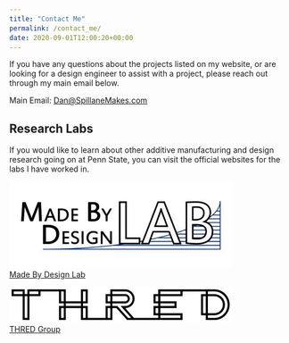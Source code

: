 ```yaml
---
title: "Contact Me"
permalink: /contact_me/
date: 2020-09-01T12:00:20+00:00
---
```


If you have any questions about the projects listed on my website, or are looking for a design engineer to assist with a project, please reach out through my main email below.

Main Email: <Dan@SpillaneMakes.com>

## Research Labs

If you would like to learn about other additive manufacturing and design research going on at Penn State, you can visit the official websites for the labs I have worked in.

![](/assets/images/MBDL_Logo_400.jpg) <br>
[Made By Design Lab](https://sites.psu.edu/madebydesign/)

![](/assets/images/THREDGroup_Logo_400.png) <br>
[THRED Group](https://thred.group/)
